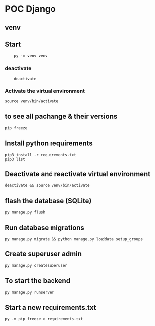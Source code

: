 # POC Django


## venv

## Start
        py -m venv venv
### deactivate
        deactivate


### Activate the virtual environment

    source venv/bin/activate
## to see all pachange & their versions
    pip freeze

## Install python requirements

    pip3 install -r requirements.txt
    pip3 list

## Deactivate and reactivate virtual environment

    deactivate && source venv/bin/activate
## flash the database (SQLite)
    py manage.py flush

## Run database migrations

    py manage.py migrate && python manage.py loaddata setup_groups

## Create superuser admin

    py manage.py createsuperuser

## To start the backend

    py manage.py runserver

## Start a new requirements.txt

    py -m pip freeze > requirements.txt